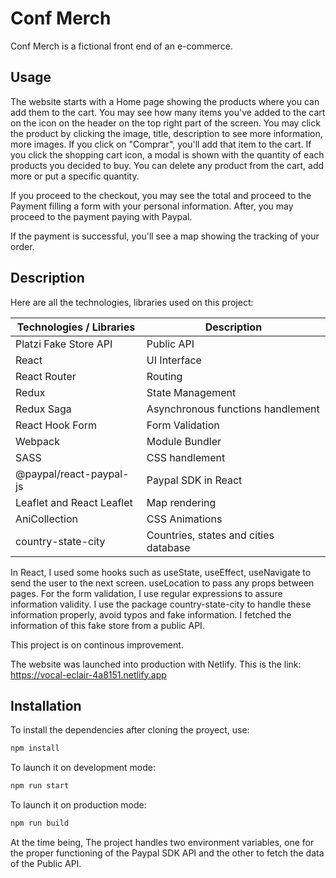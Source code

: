 # Conf Merch

Conf Merch is a fictional front end of an e-commerce.

## Usage

The website starts with a Home page showing the products where you can add them to the cart. You may see how many items you've added to the cart on the icon on the header on the top right part of the screen.
You may click the product by clicking the image, title, description to see more information, more images. If you click on "Comprar", you'll add that item to the cart.
If you click the shopping cart icon, a modal is shown with the quantity of each products you decided to buy.
You can delete any product from the cart, add more or put a specific quantity.

If you proceed to the checkout, you may see the total and proceed to the Payment filling a form with your personal information.
After, you may proceed to the payment paying with Paypal.

If the payment is successful, you'll see a map showing the tracking of your order.

## Description

Here are all the technologies, libraries used on this project:

| Technologies / Libraries | Description |
| ----------- | ----------- |
| Platzi Fake Store API | Public API |
| React | UI Interface  |
| React Router  | Routing  |
| Redux  | State Management  |
| Redux Saga  | Asynchronous functions handlement  |
| React Hook Form  | Form Validation  |
| Webpack  | Module Bundler  |
| SASS  | CSS handlement |
| @paypal/react-paypal-js |  Paypal SDK in React |
| Leaflet and React Leaflet |  Map rendering |
| AniCollection | CSS Animations |
| country-state-city | Countries, states and cities database |

In React, I used some hooks such as useState, useEffect, useNavigate to send the user to the next screen. useLocation to pass any props between pages. For the form validation, I use regular expressions to assure information validity. I use the package country-state-city to handle these information properly, avoid typos and fake information.
I fetched the information of this fake store from a public API.

This project is on continous improvement.

The website was launched into production with Netlify. This is the link: https://vocal-eclair-4a8151.netlify.app


## Installation

To install the dependencies after cloning the proyect, use:

```bash
npm install
```

To launch it on development mode:
```bash
npm run start
```

To launch it on production mode:
```bash
npm run build
```

At the time being, The project handles two environment variables, one for the proper functioning of the Paypal SDK API and the other to fetch the data of the Public API.